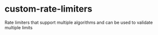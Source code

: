 # custom-rate-limiters
Rate limiters that support multiple algorithms and can be used to validate multiple limits
